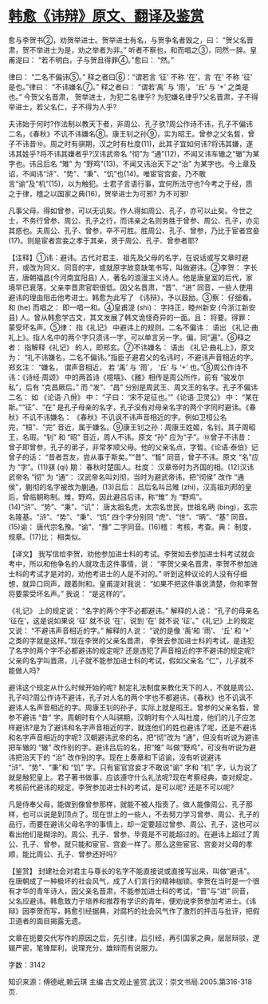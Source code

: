# [韩愈《讳辩》原文、翻译及鉴赏](https://www.vrrw.net/wx/14102.html)

愈与李贺书②，劝贺举进士。贺举进士有名，与贺争名者毁之，曰： “贺父名晋肃，贺不举进士为是，劝之举者为非。” 听者不察也，和而唱之③，同然一辞。皇甫湜曰： “若不明白，子与贺且得罪④。”愈曰： “然。”

律曰： “二名不偏讳⑤。” 释之者曰⑥：“谓若言 ‘征’ 不称 ‘在’，言 ‘在’ 不称 ‘征’ 是也。”律曰： “不讳嫌名⑦。” 释之者曰： “谓若‘禹’ 与 ‘雨’， ‘丘’ 与 ‘’ 之类是也。” 今贺父名晋肃， 贺举进士，为犯二名律乎? 为犯嫌名律乎?父名晋肃，子不得举进士，若父名仁，子不得为人乎?

夫讳始于何时?作法制以教天下者，非周公、孔子欤?周公作诗不讳，孔子不偏讳二名，《春秋》不讥不讳嫌名⑧。康王钊之孙⑨，实为昭王。曾参之父名晳，曾子不讳昔⑩。周之时有骐期，汉之时有杜度(11)，此其子宜如何讳?将讳其嫌，遂讳其姓乎?将不讳其嫌者乎?汉讳武帝名 “彻”为 “通”(12)，不闻又讳车辙之“辙”为某字也。讳吕后名 “雉” 为 “野鸡”(13)，不闻又讳治天下之“治” 为某字也。今上章及诏，不闻讳“浒”、“势”、“秉”、“饥”也(14)。唯宦官宫妾，乃不敢言“谕”及“机”(15)，以为触犯。士君子言语行事，宜何所法守也?今考之于经，质之于律，稽之以国家之典(16)，贺举进士为可邪? 为不可邪!

凡事父母，得如曾参，可以无讥矣。作人得如周公、孔子，亦可以止矣。今世之士，不务行曾参、周公、孔子之行，而讳亲之名则务胜于曾参、周公、孔子，亦见其惑也。夫周公、孔子、曾参，卒不可胜。胜周公、孔子、曾参，乃比于宦者宫妾(17)。则是宦者宫妾之孝于其亲，贤于周公、孔子、曾参者耶?



【注释】①讳：避讳。古代对君主、祖先及父母的名字，在说话或写文章时避开，或改为同义、同音的字，或就原字故意缺笔书写，叫做避讳。②李贺： 字长吉，唐朝福昌(今河南宜阳县) 人，著名的浪漫主义诗人。他是唐皇室的后代，家境早已衰落，父亲李晋肃官职很低。因父名晋肃，“晋”、“进” 同音，一些人使用避讳的理由阻击他考进士。韩愈为此写了 《讳辩》，予以鼓励。③察： 仔细看。和 (he) 而唱之： 即一唱一和。④皇甫湜 (shi)： 字持正，睦州新安 (今浙江新安县) 人。曾从韩愈学古文，其文发展了韩文诡怪奇异的一面。且： 将要。得罪： 蒙受坏名声。⑤律： 指《礼记》 中避讳上的规则。二名不偏讳： 语出 《礼记·曲礼上》。指人名中的两个字只须讳一字，可以单言另一字。偏，同“遍”。⑥释之者： 指解释《礼记》 的人，即郑玄。⑦不讳嫌名： 语出 《礼记·曲礼上》，原文为： “礼不讳嫌名，二名不偏讳。”指臣子避君父的名讳时，不避讳声音相近的字。郑玄注： “嫌名， 谓声音相近， 若 ‘禹’ 与 ‘雨’， ‘丘’ 与 ‘’ 也。”⑧周公作诗不讳：《诗经·周颂》 中的两首诗《噫嘻》、《雝》相传是周公所作，前有 “骏发尔私”，后有 “克昌厥后。” 而 “发”、“昌” 分别是周武王、周文王的名字。孔子不偏讳二名： 如 《论语·八佾》 中： “子曰： ‘宋不足征也。’”《论语·卫灵公》 中： “某在斯。”“征”、“在” 是孔子母亲的名字，孔子没有对母亲名字的两个字同时避讳。《春秋》不讥不讳嫌名： 《春秋》不讥讽不讳声音相近的字。例如卫桓公名完，“桓”、“完” 音近，属于嫌名。⑨康王钊之孙：周康王姓姬，名钊。其子周昭王，名瑕。“钊” 和 “昭” 音近，周人不讳。原文 “孙” 应为“子”。⑩曾子不讳昔： 曾子即曾参，孔子的弟子，非常孝顺父母。他的父亲名点，字晳。《论语·泰伯》记曾子的话： “昔者吾友，尝从事于斯矣。”“昔”、“晳” 同音，曾子不讳。原文 “名”应为 “字”。(11)骐 (qi) 期： 春秋时楚国人。杜度： 汉章帝时为齐国的相。(12)汉讳武帝名 “彻” 为 “通”： 汉武帝名叫刘彻，当时为避武帝讳，把“彻侯” 改作 “通侯”，蒯彻的名字被改为蒯通。(13)吕后： 吕后名叫吕雉 (zhi)，汉高祖刘邦的皇后，曾临朝称制。雉，野鸡，因此避吕后讳，称“雉” 为 “野鸡”。(14)“浒”、“势”、“秉”、“讥”： 唐太祖名虎，太宗名世民，世祖名昞 (bing)，玄宗名隆基。“浒”、“势”、“秉”、“饥” 四个字分别同 “虎“、“世“、“昞”、“基” 同音。(15)谕： 唐代宗名豫。“谕”、“豫” 二字同音。(16)稽： 考核，考查。典： 制度，规章。(17)比： 相类似。

【译文】 我写信给李贺，劝他参加进士科的考试。李贺如去参加进士科考试就会考中，所以和他争名的人就攻击这件事情，说： “李贺父亲名晋肃，李贺不参加进士科的考试才是对的，劝他考进士的人是不对的。” 听到这种议论的人没有仔细想，就异口同声，跟着附和。皇甫湜对我说： “如果不把这件事说清楚，你和李贺将要蒙受坏名声。” 我说： “是这样的”。

《礼记》 上的规定说： “名字的两个字不必都避讳。” 解释的人说： “孔子的母亲名 ‘征在’，这是说如果说 ‘征’ 就不说 ‘在’，说到 ‘在’ 就不说 ‘征’。”《礼记》上的规定又说： “不避讳声音相近的字。” 解释的人说： “说的是像 ‘禹’和 ‘雨’、 ‘丘’ 和 ‘’ 之类的字就是这样。”现在李贺的父亲名晋肃， 李贺去参加进士科的考试，是违犯了名字的两个字不必都避讳的规定呢? 还是违犯了声音相近的字不避讳的规定呢? 父亲的名字叫晋肃，儿子就不能参加进士科的考试，假如父亲名 “仁”，儿子就不能做人吗?

避讳这个规定从什么时候开始的呢? 制定礼法制度来教化天下的人，不就是周公、孔子吗?周公作诗不避讳，孔子对人名的两个字也不都避讳，《春秋》也不讥讽不避讳人名声音相近的字。周康王钊的孙子，实际上就是昭王。曾参的父亲名晳，曾参不避讳 “昔” 字。周朝时有个人叫骐期，汉朝时有个人叫杜度，他们的儿子应怎样避讳?是为了避讳和名字声音相近的字，就连他们的姓也避讳了呢，还是不避讳和名字声音相近的字呢? 汉朝避讳武帝的名，把“彻”改为 “通”，但没有听说为避讳把车辙的 “辙” 改作别的字。避讳吕后的名，把“雉” 叫做“野鸡”，可没有听说为避讳把治天下的 “治” 改作别的字。现在上奏章和下诏谕，没有听说避讳 “浒”、“势”、“秉”和 “饥” 字。只有宦官宫妾才不敢说“谕” 字和 “机” 字，认为说了就是触犯皇上。君子著书做事，应该遵守什么礼法呢?现在考察经典，查对规定，考核前代避讳的规定，李贺参加进士科的考试，是可以呢? 还是不可以呢?

凡是侍奉父母，能做到像曾参那样，就能不被人指责了。做人能像周公、孔子那样，也可以说是到顶点了。现在世上的一些人，不去努力学习曾参、周公、孔子的品行，而要在避讳父母名字的事情上，却一定要超过曾参、周公、孔子，这也可以看出他们是糊涂的。周公、孔子、曾参，毕竟是不可能超过的。在避讳上超过了周公、孔子、曾参，就只能和宦官、宫妾一样了。那么这些宦官、宫妾对父母的孝顺，能比周公、孔子、曾参还好吗?

【鉴赏】 封建社会对君主与尊长的名字不能直接说或直接写出来，叫做“避讳”。在唐朝成了一种极坏的社会风气，成了人们言行的精神枷锁。李贺在当时是一个很有才华的青年诗人，因父亲名晋肃，不能参加进士科的考试，“晋”与“进” 同音，父名应避讳。韩愈致力于培养和推荐有学识的青年，便劝说李贺参加考进士。《讳辩》因李贺而写，韩愈引经据典，对腐朽的社会风气作了激烈的抨击与批评，把假卫道者的面目揭露无遗。

文章在扼要交代写作的原因之后，先引律，后引经，再引国家之典，层层辩驳，逻辑严密，笔锋犀利，说理充分，雄辩而有说服力。

字数：3142

知识来源：傅德岷,赖云琪 主编.古文观止鉴赏.武汉：崇文书局.2005.第316-318页.

